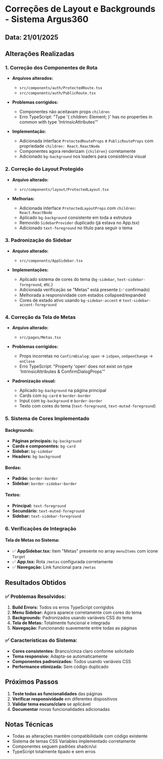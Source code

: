 
# Correções de Layout e Backgrounds - Sistema Argus360

## Data: 21/01/2025

## Alterações Realizadas

### 1. **Correção dos Componentes de Rota**
- **Arquivos alterados:**
  - `src/components/auth/ProtectedRoute.tsx`
  - `src/components/auth/PublicRoute.tsx`

- **Problemas corrigidos:**
  - Componentes não aceitavam props `children`
  - Erro TypeScript: "Type '{ children: Element; }' has no properties in common with type 'IntrinsicAttributes'"

- **Implementação:**
  - Adicionada interface `ProtectedRouteProps` e `PublicRouteProps` com propriedade `children: React.ReactNode`
  - Componentes agora renderizam `{children}` corretamente
  - Adicionado `bg-background` nos loaders para consistência visual

### 2. **Correção do Layout Protegido**
- **Arquivo alterado:**
  - `src/components/layout/ProtectedLayout.tsx`

- **Melhorias:**
  - Adicionada interface `ProtectedLayoutProps` com `children: React.ReactNode`
  - Aplicado `bg-background` consistente em toda a estrutura
  - Removido `SidebarProvider` duplicado (já estava no App.tsx)
  - Adicionado `text-foreground` no título para seguir o tema

### 3. **Padronização do Sidebar**
- **Arquivo alterado:**
  - `src/components/AppSidebar.tsx`

- **Implementações:**
  - Aplicado sistema de cores do tema (`bg-sidebar`, `text-sidebar-foreground`, etc.)
  - Adicionada verificação se "Metas" está presente (✅ confirmado)
  - Melhorada a responsividade com estados collapsed/expanded
  - Cores de estado ativo usando `bg-sidebar-accent` e `text-sidebar-accent-foreground`

### 4. **Correção da Tela de Metas**
- **Arquivo alterado:**
  - `src/pages/Metas.tsx`

- **Problemas corrigidos:**
  - Props incorretas no `ConfirmDialog`: `open` → `isOpen`, `onOpenChange` → `onClose`
  - Erro TypeScript: "Property 'open' does not exist on type 'IntrinsicAttributes & ConfirmDialogProps'"

- **Padronização visual:**
  - Aplicado `bg-background` na página principal
  - Cards com `bg-card` e `border-border`
  - Input com `bg-background` e `border-border`
  - Texto com cores do tema (`text-foreground`, `text-muted-foreground`)

### 5. **Sistema de Cores Implementado**

#### Backgrounds:
- **Páginas principais:** `bg-background`
- **Cards e componentes:** `bg-card`
- **Sidebar:** `bg-sidebar`
- **Headers:** `bg-background`

#### Bordas:
- **Padrão:** `border-border`
- **Sidebar:** `border-sidebar-border`

#### Textos:
- **Principal:** `text-foreground`
- **Secundário:** `text-muted-foreground`
- **Sidebar:** `text-sidebar-foreground`

### 6. **Verificações de Integração**

#### Tela de Metas no Sistema:
- ✅ **AppSidebar.tsx:** Item "Metas" presente no array `menuItems` com ícone `Target`
- ✅ **App.tsx:** Rota `/metas` configurada corretamente
- ✅ **Navegação:** Link funcional para `/metas`

## Resultados Obtidos

### ✅ **Problemas Resolvidos:**
1. **Build Errors:** Todos os erros TypeScript corrigidos
2. **Menu Sidebar:** Agora aparece corretamente com cores do tema
3. **Backgrounds:** Padronizados usando variáveis CSS do tema
4. **Tela de Metas:** Totalmente funcional e integrada
5. **Navegação:** Funcionando suavemente entre todas as páginas

### ✅ **Características do Sistema:**
- **Cores consistentes:** Branco/cinza claro conforme solicitado
- **Tema responsivo:** Adapta-se automaticamente
- **Componentes padronizados:** Todos usando variáveis CSS
- **Performance otimizada:** Sem código duplicado

## Próximos Passos

1. **Teste todas as funcionalidades** das páginas
2. **Verificar responsividade** em diferentes dispositivos
3. **Validar tema escuro/claro** se aplicável
4. **Documentar** novas funcionalidades adicionadas

## Notas Técnicas

- Todas as alterações mantêm compatibilidade com código existente
- Sistema de temas CSS Variables implementado corretamente
- Componentes seguem padrões shadcn/ui
- TypeScript totalmente tipado e sem erros
